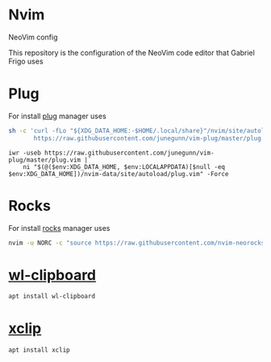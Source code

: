 # Nvim
NeoVim config

This repository is the configuration of the NeoVim code editor that Gabriel Frigo uses

# Plug
For install [plug](https://github.com/junegunn/vim-plug) manager uses

```bash
sh -c 'curl -fLo "${XDG_DATA_HOME:-$HOME/.local/share}"/nvim/site/autoload/plug.vim --create-dirs \
       https://raw.githubusercontent.com/junegunn/vim-plug/master/plug.vim'
```

```pwsh
iwr -useb https://raw.githubusercontent.com/junegunn/vim-plug/master/plug.vim |`
    ni "$(@($env:XDG_DATA_HOME, $env:LOCALAPPDATA)[$null -eq $env:XDG_DATA_HOME])/nvim-data/site/autoload/plug.vim" -Force
```

# Rocks
For install [rocks](https://github.com/nvim-neorocks/rocks.nvim) manager uses

```sh
nvim -u NORC -c "source https://raw.githubusercontent.com/nvim-neorocks/rocks.nvim/master/installer.lua"
```

# [wl-clipboard](https://github.com/bugaevc/wl-clipboard)
```bash
apt install wl-clipboard
```

# [xclip](https://github.com/astrand/xclip)
```bash
apt install xclip
```
